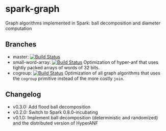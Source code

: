 spark-graph
===========

Graph algorithms implemented in Spark: ball decomposition and diameter computation

Branches
--------

 - master: [![Build Status](https://travis-ci.org/Cecca/spark-graph.png?branch=master)](https://travis-ci.org/Cecca/spark-graph)
 - small-word-array: [![Build Status](https://travis-ci.org/Cecca/spark-graph.png?branch=small-word-array)](https://travis-ci.org/Cecca/spark-graph)
                     Optimization of hyper-anf that uses tightly packed arrays of words of 32 bits.
 - cogroup: [![Build Status](https://travis-ci.org/Cecca/spark-graph.png?branch=cogroup)](https://travis-ci.org/Cecca/spark-graph)
            Optimization of all graph algorithms that uses the `cogroup` primitive instead of the more costly `join`.

Changelog
---------

 - v0.3.0: Add flood ball decomposition
 - v0.2.0: Switch to Spark 0.8.0-incubating
 - v0.1.0: Implement ball decomposition (deterministic and randomized)
           and the distributed version of HyperANF

